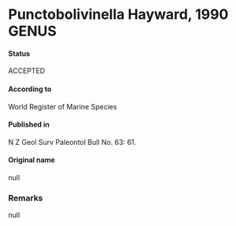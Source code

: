 Punctobolivinella Hayward, 1990 GENUS
=======

#### Status
ACCEPTED

#### According to
World Register of Marine Species

#### Published in
N Z Geol Surv Paleontol Bull No. 63: 61.

#### Original name
null

### Remarks
null